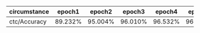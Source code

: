 |circumstance|epoch1|epoch2|epoch3|epoch4|epoch5|
|---|---|---|---|---|---|
|ctc/Accuracy|89.232% |95.004% |96.010% |96.532% |96.627% |
